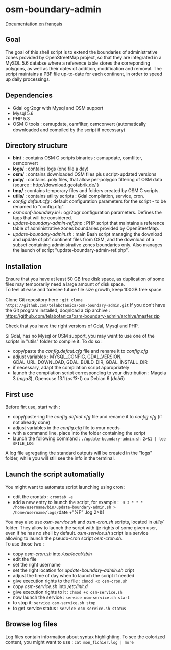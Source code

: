 osm-boundary-admin
==================

[Documentation en français](doc/README_FR.md)

## Goal
The goal of this shell script is to extend the boundaries of administrative zones provided by OpenStreetMap project,
so that they are integrated in a MySQL 5.6 databse where a reference table stores the correponding polygons, as well
as their dates of addition, modification and removal.
The script maintains a PBF file up-to-date for each continent, in order to speed up daily processings.

## Dependencies
 - Gdal ogr2ogr with Mysql and OSM support
 - Mysql 5.6
 - PHP 5.3
 - OSM C tools : osmupdate, osmfilter, osmconvert (automatically downloaded and compiled by the script if necessary)

## Directory structure
 - **bin/** : contains OSM C scripts binaries : osmupdate, osmfilter, osmconvert
 - **logs/** : contains logs (one file a day)
 - **osm/** : contains downloaded OSM files plus script-updated versions
 - **poly/** : contains .poly files, that allow per-polygon filtering of OSM data (source : http://download.geofabrik.de/ )
 - **tmp/** : contains temporary files and folders created by OSM C scripts.
 - **utils/** : contains utility scripts : Gdal compilation, service, cron.
 - *config.defaut.cfg* : default configuration parameters for the script - to be renamed to "config.cfg".
 - *osmconf-boundary.ini* : ogr2ogr configuration parameters. Defines the tags that will be considered.
 - *update-boundary-admin-ref.php* : PHP script that maintains a reference table of administrative zones boundaries provided by OpenSteetMap.
 - *update-boundary-admin.sh* : main Bash script managing the download and update of pbf continent files from OSM, and the download of
a subset containing administrative zones boundaries only. Also manages the launch of script "update-boundary-admin-ref.php".

## Installation
Ensure that you have at least 50 GB free disk space, as duplication of some files may temporarily need a large amount of disk space.  
To feel at ease and foresee future file size growth, keep 100GB free space.

Clone Git repository here :
`git clone https://github.com/telabotanica/osm-boundary-admin.git`
If you don't have the Git program installed, doqnload a zip archive :
https://github.com/telabotanica/osm-boundary-admin/archive/master.zip

Check that you have the right versions of Gdal, Mysql and PHP.

Si Gdal, has no Mysql or OSM support, you may want to use one of the scripts in "utils" folder to compile it.
To do so :
 - copy/paste the _config.defaut.cfg_ file and rename it to _config.cfg_
 - adjust variables : MYSQL_CONFIG, GDAL_VERSION, GDAL_URL_DOWNLOAD, GDAL_BUILD_DIR, GDAL_INSTALL_DIR
 - if necessary, adapt the compilation script appropriately
 - launch the compilation script corresponding to your distribution : Mageia 3 (_mga3_), Opensuse 13.1 (_os13-1_) ou
Debian 6 (_deb6_)

## First use
Before firt use, start with :
 - copy/paste-ing the _config.defaut.cfg_  file and rename it to _config.cfg_ (if not already done)
 - adjust variables in the _config.cfg_ file to your needs
 - with a command line, place into the folder containing the script
 - launch the following command : `./update-boundary-admin.sh 2>&1 | tee $FILE_LOG`

A log file agregating the standard outputs will be created in the "logs" folder, while you will still see the info
in the terminal.

## Launch the script automatially
You might want to automate script launching using cron :
 - edit the crontab : `crontab -e`
 - add a new entry to launch the script, for example :
` 0 3 * * * /home/username/bin/update-boundary-admin.sh > /home/username/logs/`date +"%F"`.log 2>&1

You may also use _osm-service.sh_ and _osm-cron.sh_ scripts, located in _utils/_ folder.
They allow to launch the script with tje rights of some given user, even if he has no shell by default.
_osm-service.sh_ script is a service allowing to launch the pseudo-cron script _osm-cron.sh_.  
To use those two :
 - copy _osm-cron.sh_ into _/usr/local/sbin_
 - edit the file
  - set the right username
  - set the right location for _update-boundary-admin.sh_ cript
  - adjust the time of day when to launch the script if needed
 - give execution rights to the file : `chmod +x osm-cron.sh`
 - copy _osm-service.sh_ into _/etc/init.d_
 - give execution rights to it : `chmod +x osm-service.sh`
 - now launch the service : `service osm-service.sh start`
 - to stop it: `service osm-service.sh stop`
 - to get service status : `service osm-service.sh status`

## Browse log files
Log files contain information about syntax highlighting. To see the colorized content, you might want to use : `cat mon_fichier.log | more`
